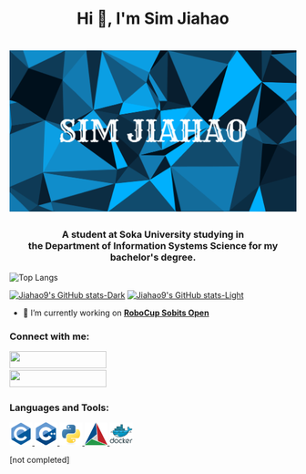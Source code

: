 <h1 align="center">Hi 👋, I'm Sim Jiahao</h1>
<h1 align="center">
  <img src="https://github.com/Jiahao9/Jiahao9/blob/main/name.svg" alt="Sim Jiahao" />
</h1>
<h3 align="center">A student at Soka University studying in <br>the Department of Information Systems Science for my bachelor's degree.</h3>

<p align="left"> 
  <img alt="Top Langs" height="150px" src="https://github-readme-stats.vercel.app/api/top-langs/?username=Jiahao9&layout=compact&show_icons=true&theme=onedark" />
<!--   <img alt="github stats" height="150px" src="https://github-readme-stats.vercel.app/api?username=Jiahao9&theme=onedark&show_icons=ture" /> -->
</p>

[![Jiahao9's GitHub stats-Dark](https://github-readme-stats.vercel.app/api?username=Jiahao9&show_icons=true&theme=dark#gh-dark-mode-only)](https://github.com/anuraghazra/github-readme-stats#gh-dark-mode-only)
[![Jiahao9's GitHub stats-Light](https://github-readme-stats.vercel.app/api?username=Jiahao9&show_icons=true&theme=default#gh-light-mode-only)](https://github.com/anuraghazra/github-readme-stats#gh-light-mode-only)

- 🔭 I’m currently working on [**RoboCup Sobits Open**](https://github.com/TeamSOBITS/robocup_sobits_open/tree/rcso_2023_rrl)

<h3 align="left">Connect with me:</h3>
<!-- <p align="left">
  <a href="https://twitter.com/simjiahao1" target="_blank"><img src="https://raw.githubusercontent.com/rahuldkjain/github-profile-readme-generator/master/src/images/icons/Social/twitter.svg" alt="Twitter" height="30" width="30" /></a> -->


<tr>
  <!-- Follow -->
  <td>
    <div>
      <!-- Twitter -->
      <div>
        <a href="https://twitter.com/simjiahao1">
          <img src="https://img.shields.io/twitter/url/https/twitter.com/cloudposse.svg?style=social&label=Follow%20%40simjiahao1" width="170" height="30">
        </a>
      </div>
      <!-- Github -->
      <div>
        <a href="https://github.com/Jiahao9">
          <img src="https://img.shields.io/badge/--FFFFFF?style=social&logo=github&label=Follow%20Jiahao9" width="170" height="30">
        </a>
  </td>
</tr>

<h3 align="left">Languages and Tools:</h3>
<p align="left"> 
    <a href="https://www.cprogramming.com/" target="_blank" rel="noreferrer"> <img src="https://raw.githubusercontent.com/devicons/devicon/master/icons/c/c-original.svg" alt="c" width="40" height="40"/> </a> 
    <a href="https://www.w3schools.com/cpp/" target="_blank" rel="noreferrer"> <img src="https://raw.githubusercontent.com/devicons/devicon/master/icons/cplusplus/cplusplus-original.svg" alt="cplusplus" width="40" height="40"/> </a> 
      <a href="https://www.python.org" target="_blank" rel="noreferrer"> <img src="https://raw.githubusercontent.com/devicons/devicon/master/icons/python/python-original.svg" alt="python" width="40" height="40"/> </a> 
      <a href="https://cmake.org/" target="_blank" rel="noreferrer"> <img src="https://raw.githubusercontent.com/devicons/devicon/master/icons/cmake/cmake-original.svg" alt="cmake" width="40" height="40"/> </a>
    <a href="https://www.docker.com/" target="_blank" rel="noreferrer"> <img src="https://raw.githubusercontent.com/devicons/devicon/master/icons/docker/docker-original-wordmark.svg" alt="docker" width="40" height="40"/> </a> 
</p>


\[not completed]
